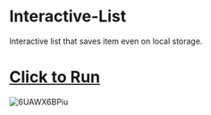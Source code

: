 # Interactive-List
Interactive list that saves item even on local storage.

# [Click to Run](https://sehgxl.github.io/Interactive-List/)

![6UAWX6BPiu](https://user-images.githubusercontent.com/83122406/165841728-cdba28b0-b497-4d34-b190-8c9d80fe5631.gif)


